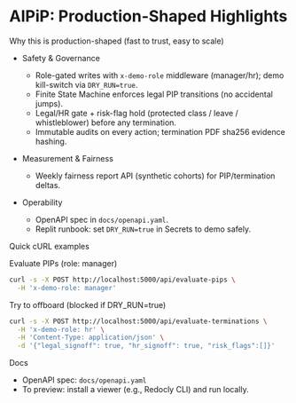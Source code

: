 # AIPiP: Production-Shaped Highlights

Why this is production-shaped (fast to trust, easy to scale)

- Safety & Governance
  - Role-gated writes with `x-demo-role` middleware (manager/hr); demo kill-switch via `DRY_RUN=true`.
  - Finite State Machine enforces legal PIP transitions (no accidental jumps).
  - Legal/HR gate + risk-flag hold (protected class / leave / whistleblower) before any termination.
  - Immutable audits on every action; termination PDF sha256 evidence hashing.

- Measurement & Fairness
  - Weekly fairness report API (synthetic cohorts) for PIP/termination deltas.

- Operability
  - OpenAPI spec in `docs/openapi.yaml`.
  - Replit runbook: set `DRY_RUN=true` in Secrets to demo safely.

Quick cURL examples

Evaluate PIPs (role: manager)

```sh
curl -s -X POST http://localhost:5000/api/evaluate-pips \
  -H 'x-demo-role: manager'
```

Try to offboard (blocked if DRY_RUN=true)

```sh
curl -s -X POST http://localhost:5000/api/evaluate-terminations \
  -H 'x-demo-role: hr' \
  -H 'Content-Type: application/json' \
  -d '{"legal_signoff": true, "hr_signoff": true, "risk_flags":[]}'
```

Docs

- OpenAPI spec: `docs/openapi.yaml`
- To preview: install a viewer (e.g., Redocly CLI) and run locally.

